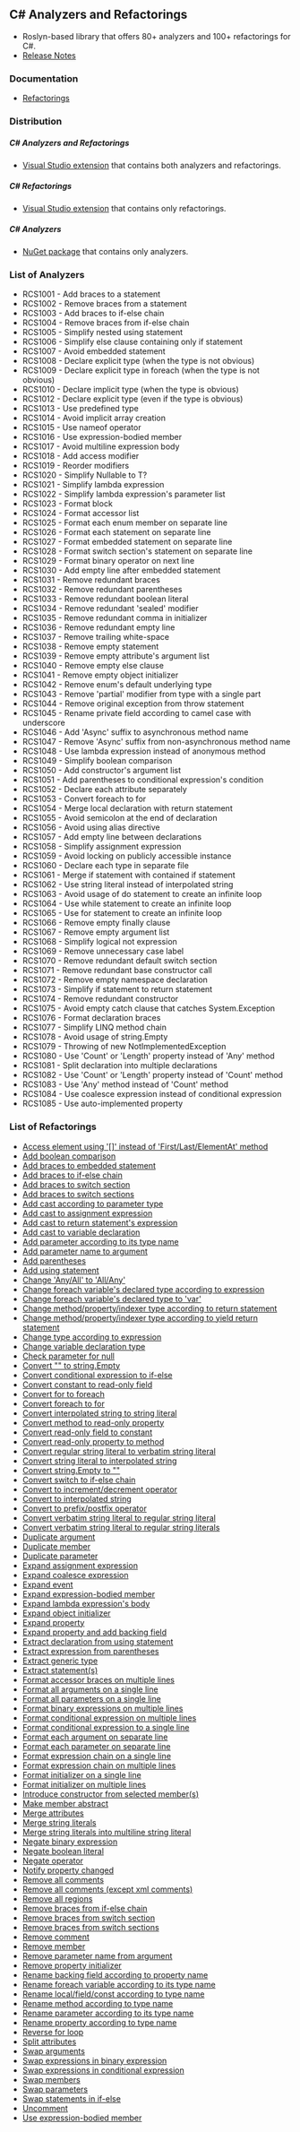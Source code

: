 ## C# Analyzers and Refactorings
* Roslyn-based library that offers 80+ analyzers and 100+ refactorings for C#.
* [Release Notes](http://github.com/JosefPihrt/Pihrtsoft.CodeAnalysis/blob/master/ChangeLog.md)

### Documentation

* [Refactorings](http://github.com/JosefPihrt/Pihrtsoft.CodeAnalysis/blob/master/Refactorings.md)

### Distribution

##### C# Analyzers and Refactorings
* [Visual Studio extension](http://visualstudiogallery.msdn.microsoft.com/e83c5e41-92c5-42a3-80cc-e0720c621b5e) that contains both analyzers and refactorings.

##### C# Refactorings
* [Visual Studio extension](http://visualstudiogallery.msdn.microsoft.com/a9a2b4bc-70da-437d-9ab7-b6b8e7d76cd9) that contains only refactorings.

##### C# Analyzers
* [NuGet package](http://www.nuget.org/packages/CSharpAnalyzers/) that contains only analyzers.

### List of Analyzers

* RCS1001 - Add braces to a statement
* RCS1002 - Remove braces from a statement
* RCS1003 - Add braces to if-else chain
* RCS1004 - Remove braces from if-else chain
* RCS1005 - Simplify nested using statement
* RCS1006 - Simplify else clause containing only if statement
* RCS1007 - Avoid embedded statement
* RCS1008 - Declare explicit type (when the type is not obvious)
* RCS1009 - Declare explicit type in foreach (when the type is not obvious)
* RCS1010 - Declare implicit type (when the type is obvious)
* RCS1012 - Declare explicit type (even if the type is obvious)
* RCS1013 - Use predefined type
* RCS1014 - Avoid implicit array creation
* RCS1015 - Use nameof operator
* RCS1016 - Use expression-bodied member
* RCS1017 - Avoid multiline expression body
* RCS1018 - Add access modifier
* RCS1019 - Reorder modifiers
* RCS1020 - Simplify Nullable<T> to T?
* RCS1021 - Simplify lambda expression
* RCS1022 - Simplify lambda expression's parameter list
* RCS1023 - Format block
* RCS1024 - Format accessor list
* RCS1025 - Format each enum member on separate line
* RCS1026 - Format each statement on separate line
* RCS1027 - Format embedded statement on separate line
* RCS1028 - Format switch section's statement on separate line
* RCS1029 - Format binary operator on next line
* RCS1030 - Add empty line after embedded statement
* RCS1031 - Remove redundant braces
* RCS1032 - Remove redundant parentheses
* RCS1033 - Remove redundant boolean literal
* RCS1034 - Remove redundant 'sealed' modifier
* RCS1035 - Remove redundant comma in initializer
* RCS1036 - Remove redundant empty line
* RCS1037 - Remove trailing white-space
* RCS1038 - Remove empty statement
* RCS1039 - Remove empty attribute's argument list
* RCS1040 - Remove empty else clause
* RCS1041 - Remove empty object initializer
* RCS1042 - Remove enum's default underlying type
* RCS1043 - Remove 'partial' modifier from type with a single part
* RCS1044 - Remove original exception from throw statement
* RCS1045 - Rename private field according to camel case with underscore
* RCS1046 - Add 'Async' suffix to asynchronous method name
* RCS1047 - Remove 'Async' suffix from non-asynchronous method name
* RCS1048 - Use lambda expression instead of anonymous method
* RCS1049 - Simplify boolean comparison
* RCS1050 - Add constructor's argument list
* RCS1051 - Add parentheses to conditional expression's condition
* RCS1052 - Declare each attribute separately
* RCS1053 - Convert foreach to for
* RCS1054 - Merge local declaration with return statement
* RCS1055 - Avoid semicolon at the end of declaration
* RCS1056 - Avoid using alias directive
* RCS1057 - Add empty line between declarations
* RCS1058 - Simplify assignment expression
* RCS1059 - Avoid locking on publicly accessible instance
* RCS1060 - Declare each type in separate file
* RCS1061 - Merge if statement with contained if statement
* RCS1062 - Use string literal instead of interpolated string
* RCS1063 - Avoid usage of do statement to create an infinite loop
* RCS1064 - Use while statement to create an infinite loop
* RCS1065 - Use for statement to create an infinite loop
* RCS1066 - Remove empty finally clause
* RCS1067 - Remove empty argument list
* RCS1068 - Simplify logical not expression
* RCS1069 - Remove unnecessary case label
* RCS1070 - Remove redundant default switch section
* RCS1071 - Remove redundant base constructor call
* RCS1072 - Remove empty namespace declaration
* RCS1073 - Simplify if statement to return statement
* RCS1074 - Remove redundant constructor
* RCS1075 - Avoid empty catch clause that catches System.Exception
* RCS1076 - Format declaration braces
* RCS1077 - Simplify LINQ method chain
* RCS1078 - Avoid usage of string.Empty
* RCS1079 - Throwing of new NotImplementedException
* RCS1080 - Use 'Count' or 'Length' property instead of 'Any' method
* RCS1081 - Split declaration into multiple declarations
* RCS1082 - Use 'Count' or 'Length' property instead of 'Count' method
* RCS1083 - Use 'Any' method instead of 'Count' method
* RCS1084 - Use coalesce expression instead of conditional expression
* RCS1085 - Use auto-implemented property

### List of Refactorings

* [Access element using '[]' instead of 'First/Last/ElementAt' method](Refactorings.md#access-element-using--instead-of-firstlastelementat-method)
* [Add boolean comparison](Refactorings.md#add-boolean-comparison)
* [Add braces to embedded statement](Refactorings.md#add-braces-to-embedded-statement)
* [Add braces to if-else chain](Refactorings.md#add-braces-to-if-else-chain)
* [Add braces to switch section](Refactorings.md#add-braces-to-switch-section)
* [Add braces to switch sections](Refactorings.md#add-braces-to-switch-sections)
* [Add cast according to parameter type](Refactorings.md#add-cast-according-to-parameter-type)
* [Add cast to assignment expression](Refactorings.md#add-cast-to-assignment-expression)
* [Add cast to return statement's expression](Refactorings.md#add-cast-to-return-statements-expression)
* [Add cast to variable declaration](Refactorings.md#add-cast-to-variable-declaration)
* [Add parameter according to its type name](Refactorings.md#add-parameter-according-to-its-type-name)
* [Add parameter name to argument](Refactorings.md#add-parameter-name-to-argument)
* [Add parentheses](Refactorings.md#add-parentheses)
* [Add using statement](Refactorings.md#add-using-statement)
* [Change 'Any/All' to 'All/Any'](Refactorings.md#change-anyall-to-allany)
* [Change foreach variable's declared type according to expression](Refactorings.md#change-foreach-variables-declared-type-according-to-expression)
* [Change foreach variable's declared type to 'var'](Refactorings.md#change-foreach-variables-declared-type-to-var)
* [Change method/property/indexer type according to return statement](Refactorings.md#change-methodpropertyindexer-type-according-to-return-statement)
* [Change method/property/indexer type according to yield return statement](Refactorings.md#change-methodpropertyindexer-type-according-to-yield-return-statement)
* [Change type according to expression](Refactorings.md#change-type-according-to-expression)
* [Change variable declaration type](Refactorings.md#change-variable-declaration-type)
* [Check parameter for null](Refactorings.md#check-parameter-for-null)
* [Convert "" to string.Empty](Refactorings.md#convert--to-stringempty)
* [Convert conditional expression to if-else](Refactorings.md#convert-conditional-expression-to-if-else)
* [Convert constant to read-only field](Refactorings.md#convert-constant-to-read-only-field)
* [Convert for to foreach](Refactorings.md#convert-for-to-foreach)
* [Convert foreach to for](Refactorings.md#convert-foreach-to-for)
* [Convert interpolated string to string literal](Refactorings.md#convert-interpolated-string-to-string-literal)
* [Convert method to read-only property](Refactorings.md#convert-method-to-read-only-property)
* [Convert read-only field to constant](Refactorings.md#convert-read-only-field-to-constant)
* [Convert read-only property to method](Refactorings.md#convert-read-only-property-to-method)
* [Convert regular string literal to verbatim string literal](Refactorings.md#convert-regular-string-literal-to-verbatim-string-literal)
* [Convert string literal to interpolated string](Refactorings.md#convert-string-literal-to-interpolated-string)
* [Convert string.Empty to ""](Refactorings.md#convert-stringempty-to-)
* [Convert switch to if-else chain](Refactorings.md#convert-switch-to-if-else-chain)
* [Convert to increment/decrement operator](Refactorings.md#convert-to-incrementdecrement-operator)
* [Convert to interpolated string](Refactorings.md#convert-to-interpolated-string)
* [Convert to prefix/postfix operator](Refactorings.md#convert-to-prefixpostfix-operator)
* [Convert verbatim string literal to regular string literal](Refactorings.md#convert-verbatim-string-literal-to-regular-string-literal)
* [Convert verbatim string literal to regular string literals](Refactorings.md#convert-verbatim-string-literal-to-regular-string-literals)
* [Duplicate argument](Refactorings.md#duplicate-argument)
* [Duplicate member](Refactorings.md#duplicate-member)
* [Duplicate parameter](Refactorings.md#duplicate-parameter)
* [Expand assignment expression](Refactorings.md#expand-assignment-expression)
* [Expand coalesce expression](Refactorings.md#expand-coalesce-expression)
* [Expand event](Refactorings.md#expand-event)
* [Expand expression-bodied member](Refactorings.md#expand-expression-bodied-member)
* [Expand lambda expression's body](Refactorings.md#expand-lambda-expressions-body)
* [Expand object initializer](Refactorings.md#expand-object-initializer)
* [Expand property](Refactorings.md#expand-property)
* [Expand property and add backing field](Refactorings.md#expand-property-and-add-backing-field)
* [Extract declaration from using statement](Refactorings.md#extract-declaration-from-using-statement)
* [Extract expression from parentheses](Refactorings.md#extract-expression-from-parentheses)
* [Extract generic type](Refactorings.md#extract-generic-type)
* [Extract statement(s)](Refactorings.md#extract-statements)
* [Format accessor braces on multiple lines](Refactorings.md#format-accessor-braces-on-multiple-lines)
* [Format all arguments on a single line](Refactorings.md#format-all-arguments-on-a-single-line)
* [Format all parameters on a single line](Refactorings.md#format-all-parameters-on-a-single-line)
* [Format binary expressions on multiple lines](Refactorings.md#format-binary-expressions-on-multiple-lines)
* [Format conditional expression on multiple lines](Refactorings.md#format-conditional-expression-on-multiple-lines)
* [Format conditional expression to a single line](Refactorings.md#format-conditional-expression-to-a-single-line)
* [Format each argument on separate line](Refactorings.md#format-each-argument-on-separate-line)
* [Format each parameter on separate line](Refactorings.md#format-each-parameter-on-separate-line)
* [Format expression chain on a single line](Refactorings.md#format-expression-chain-on-a-single-line)
* [Format expression chain on multiple lines](Refactorings.md#format-expression-chain-on-multiple-lines)
* [Format initializer on a single line](Refactorings.md#format-initializer-on-a-single-line)
* [Format initializer on multiple lines](Refactorings.md#format-initializer-on-multiple-lines)
* [Introduce constructor from selected member(s)](Refactorings.md#introduce-constructor-from-selected-members)
* [Make member abstract](Refactorings.md#make-member-abstract)
* [Merge attributes](Refactorings.md#merge-attributes)
* [Merge string literals](Refactorings.md#merge-string-literals)
* [Merge string literals into multiline string literal](Refactorings.md#merge-string-literals-into-multiline-string-literal)
* [Negate binary expression](Refactorings.md#negate-binary-expression)
* [Negate boolean literal](Refactorings.md#negate-boolean-literal)
* [Negate operator](Refactorings.md#negate-operator)
* [Notify property changed](Refactorings.md#notify-property-changed)
* [Remove all comments](Refactorings.md#remove-all-comments)
* [Remove all comments (except xml comments)](Refactorings.md#remove-all-comments-except-xml-comments)
* [Remove all regions](Refactorings.md#remove-all-regions)
* [Remove braces from if-else chain](Refactorings.md#remove-braces-from-if-else-chain)
* [Remove braces from switch section](Refactorings.md#remove-braces-from-switch-section)
* [Remove braces from switch sections](Refactorings.md#remove-braces-from-switch-sections)
* [Remove comment](Refactorings.md#remove-comment)
* [Remove member](Refactorings.md#remove-member)
* [Remove parameter name from argument](Refactorings.md#remove-parameter-name-from-argument)
* [Remove property initializer](Refactorings.md#remove-property-initializer)
* [Rename backing field according to property name](Refactorings.md#rename-backing-field-according-to-property-name)
* [Rename foreach variable according to its type name](Refactorings.md#rename-foreach-variable-according-to-its-type-name)
* [Rename local/field/const according to type name](Refactorings.md#rename-localfieldconst-according-to-type-name)
* [Rename method according to type name](Refactorings.md#rename-method-according-to-type-name)
* [Rename parameter according to its type name](Refactorings.md#rename-parameter-according-to-its-type-name)
* [Rename property according to type name](Refactorings.md#rename-property-according-to-type-name)
* [Reverse for loop](Refactorings.md#reverse-for-loop)
* [Split attributes](Refactorings.md#split-attributes)
* [Swap arguments](Refactorings.md#swap-arguments)
* [Swap expressions in binary expression](Refactorings.md#swap-expressions-in-binary-expression)
* [Swap expressions in conditional expression](Refactorings.md#swap-expressions-in-conditional-expression)
* [Swap members](Refactorings.md#swap-members)
* [Swap parameters](Refactorings.md#swap-parameters)
* [Swap statements in if-else](Refactorings.md#swap-statements-in-if-else)
* [Uncomment](Refactorings.md#uncomment)
* [Use expression-bodied member](Refactorings.md#use-expression-bodied-member)
